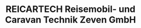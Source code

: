 ---
title: "REICARTECH Reisemobil- und Caravan Technik Zeven GmbH"
url: /zeven/reicartech-reisemobil-und-caravan-technik-zeven-gmbh/
shop: Wohnwagen
---